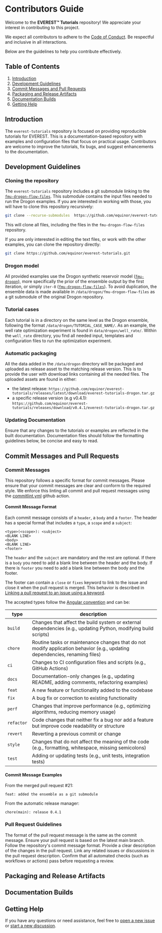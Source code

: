 # Contributors Guide

Welcome to the **EVEREST™ Tutorials** repository! 
We appreciate your interest in contributing to this project. 

We expect all contributors to adhere to the [Code of Conduct](CODE_OF_CONDUCT.md). 
Be respectful and inclusive in all interactions.

Below are the guidelines to help you contribute effectively.


## Table of Contents

1. [Introduction](#introduction)
2. [Development Guidelines](#development-guidelines)
3. [Commit Messages and Pull Requests](#commit-messages-and-pull-requests)
4. [Packaging and Release Artifacts](#packaging-and-release-artifacts)
5. [Documentation Builds](#documentation-builds)
6. [Getting Help](#getting-help)


## Introduction

The `everest-tutorials` repository is focused on providing reproducible tutorials for EVEREST. 
This is a documentation-based repository with examples and configuration files that focus on practical usage. 
Contributors are welcome to improve the tutorials, fix bugs, and suggest enhancements to the documentation.


## Development Guidelines

### Cloning the repository

The `everest-tutorials` repository includes a git submodule linking to the [`fmu-drogon-flow-files`](https://github.com/equinor/fmu-drogon-flow-files/). This submodule contains the input files needed to run the Drogon examples. If you are interested in working with those, you will have to clone this repository recursively: 

```bash
git clone --recurse-submodules  https://github.com/equinor/everest-tutorials.git
```

This will clone all files, including the files in the `fmu-drogon-flow-files` repository.

If you are only interested in editing the text files, or work with the other examples, you can clone the repository directly:

```bash
git clone https://github.com/equinor/everest-tutorials.git
```


### Drogon model

All provided examples use the Drogon synthetic reservoir model ([`fmu-drogon`](https://github.com/equinor/fmu-drogon)), more specifically the prior of the ensemble output by the first iteration, or simply `iter-0` ([`fmu-drogon-flow-files`](https://github.com/equinor/fmu-drogon-flow-files/)).
To avoid duplication, the ensemble data is made available in `/data/drogon/fmu-drogon-flow-files` as a git submodule of the original Drogon repository.


### Tutorial cases

Each tutorial is in a directory on the same level as the Drogon ensemble, following the format `/data/drogon/TUTORIAL_CASE_NAME/`.
As an example, the well rate optimization experiment is found in `data/drogon/well_rate/`.
Within the `well_rate` directory, you find all needed input, templates and configuration files to run the optimization experiment.


### Automatic packaging

All the data added in the `/data/drogon` directory will be packaged and uploaded as release asset to the matching release version.
This is to provide the user with download links containing all the needed files.
The uploaded assets are found in either:

- the latest release: `https://github.com/equinor/everest-tutorials/releases/latest/download/everest-tutorials-drogon.tar.gz`
- a specific release version (e.g v0.4.1): `https://github.com/equinor/everest-tutorials/releases/download/v0.4.1/everest-tutorials-drogon.tar.gz`


### Updating Documentation

Ensure that any changes to the tutorials or examples are reflected in the built documentation.
Documentation files should follow the formatting guidelines below, be concise and easy to read.


## Commit Messages and Pull Requests

### Commit Messages

This repository follows a specific format for commit messages.
Please ensure that your commit messages are clear and conform to the required style.
We enforce this linting all commit and pull request messages using the [commitlint.yml](https://github.com/equinor/everest-tutorials/blob/main/.github/workflows/commitlint.yml) github action.


#### Commit Message Format

Each commit message consists of a `header`, a `body` and a `footer`. 
The header has a special format that includes a `type`, a `scope` and a `subject`:

```
<type>(<scope>): <subject>
<BLANK LINE>
<body>
<BLANK LINE>
<footer>
```

The `header` and the `subject` are mandatory and the rest are optional.
If there is a `body` you need to add a blank line between the header and the body.
If there is `footer` you need to add a blank line between the body and the footer.

The footer can contain a `close` or `fixes` keyword to link to the issue and close it when the pull request is merged. 
This behavior is described in [Linking a pull request to an issue using a keyword](https://docs.github.com/en/issues/tracking-your-work-with-issues/using-issues/linking-a-pull-request-to-an-issue#linking-a-pull-request-to-an-issue-using-a-keyword).

The accepted types follow the [Angular convention](https://github.com/conventional-changelog/commitlint/tree/master/@commitlint/config-conventional#type-enum) and can be:

| type      | description                                                                                                                |
|-----------|----------------------------------------------------------------------------------------------------------------------------|
| `build`   | Changes that affect the build system or external dependencies (e.g., updating Python, modifying build scripts)             |
| `chore`   | Routine tasks or maintenance changes that do not modify application behavior (e.g., updating dependencies, renaming files) |
| `ci`      | Changes to CI configuration files and scripts (e.g., GitHub Actions)                                                       |
| `docs`    | Documentation-only changes (e.g., updating README, adding comments, refactoring examples)                                  |
| `feat`    | A new feature or functionality added to the codebase                                                                       |
| `fix`     | A bug fix or correction to existing functionality                                                                          |
| `perf`    | Changes that improve performance (e.g., optimizing algorithms, reducing memory usage)                                      |
| `refactor`| Code changes that neither fix a bug nor add a feature but improve code readability or structure                            |
| `revert`  | Reverting a previous commit or change                                                                                      |
| `style`   | Changes that do not affect the meaning of the code (e.g., formatting, whitespace, missing semicolons)                      |
| `test`    | Adding or updating tests (e.g., unit tests, integration tests)                                                             |


#### Commit Message Examples

From the merged pull request #21:

```
feat: added the ensemble as a git submodule
```

From the automatic release manager:

```
chore(main): release 0.4.1
```

### Pull Request Guidelines

The format of the pull request message is the same as the commit message. 
Ensure your pull request is based on the latest main branch.
Follow the repository's commit message format.
Provide a clear description of the changes in the pull request.
Link any related issues or discussions in the pull request description.
Confirm that all automated checks (such as workflows or actions) pass before requesting a review.


## Packaging and Release Artifacts



## Documentation Builds



## Getting Help

If you have any questions or need assistance, feel free to [open a new issue](https://github.com/equinor/everest-tutorials/issues/new/choose) or [start a new discussion](https://github.com/equinor/everest-tutorials/discussions/new/choose).

